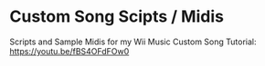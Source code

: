 # Custom Song Scipts / Midis

Scripts and Sample Midis for my Wii Music Custom Song Tutorial: https://youtu.be/fBS4OFdFOw0
